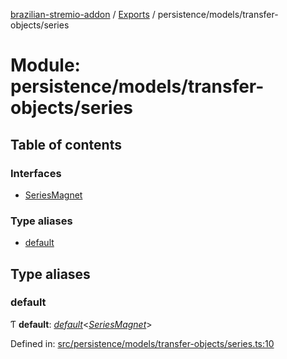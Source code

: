 [brazilian-stremio-addon](../README.md) / [Exports](../modules.md) / persistence/models/transfer-objects/series

# Module: persistence/models/transfer-objects/series

## Table of contents

### Interfaces

- [SeriesMagnet](../interfaces/persistence_models_transfer_objects_series.seriesmagnet.md)

### Type aliases

- [default](persistence_models_transfer_objects_series.md#default)

## Type aliases

### default

Ƭ **default**: [*default*](../interfaces/persistence_models_transfer_objects_content.default.md)<[*SeriesMagnet*](../interfaces/persistence_models_transfer_objects_series.seriesmagnet.md)\>

Defined in: [src/persistence/models/transfer-objects/series.ts:10](https://github.com/victorgveloso/MicoLeaoDubladoAPI/blob/9dfa6b5/src/persistence/models/transfer-objects/series.ts#L10)
